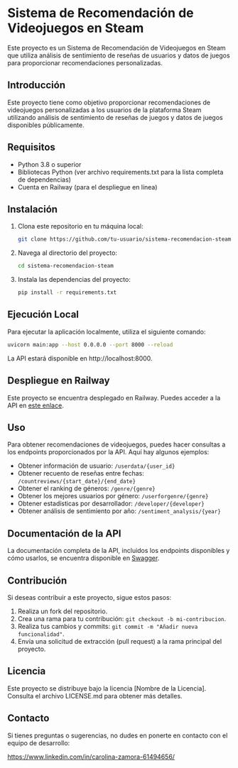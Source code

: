 
# Sistema de Recomendación de Videojuegos en Steam

Este proyecto es un Sistema de Recomendación de Videojuegos en Steam que utiliza análisis de sentimiento de reseñas de usuarios y datos de juegos para proporcionar recomendaciones personalizadas.


## Introducción

Este proyecto tiene como objetivo proporcionar recomendaciones de videojuegos personalizadas a los usuarios de la plataforma Steam utilizando análisis de sentimiento de reseñas de juegos y datos de juegos disponibles públicamente.

## Requisitos

- Python 3.8 o superior
- Bibliotecas Python (ver archivo requirements.txt para la lista completa de dependencias)
- Cuenta en Railway (para el despliegue en línea)

## Instalación

1. Clona este repositorio en tu máquina local:

   ```bash
   git clone https://github.com/tu-usuario/sistema-recomendacion-steam.git
   ```

2. Navega al directorio del proyecto:

   ```bash
   cd sistema-recomendacion-steam
   ```

3. Instala las dependencias del proyecto:

   ```bash
   pip install -r requirements.txt
   ```

## Ejecución Local

Para ejecutar la aplicación localmente, utiliza el siguiente comando:

```bash
uvicorn main:app --host 0.0.0.0 --port 8000 --reload
```

La API estará disponible en http://localhost:8000.

## Despliegue en Railway

Este proyecto se encuentra desplegado en Railway. Puedes acceder a la API en [este enlace](URL_DE_TU_API_EN_RAILWAY).

## Uso

Para obtener recomendaciones de videojuegos, puedes hacer consultas a los endpoints proporcionados por la API. Aquí hay algunos ejemplos:

- Obtener información de usuario: `/userdata/{user_id}`
- Obtener recuento de reseñas entre fechas: `/countreviews/{start_date}/{end_date}`
- Obtener el ranking de géneros: `/genre/{genre}`
- Obtener los mejores usuarios por género: `/userforgenre/{genre}`
- Obtener estadísticas por desarrollador: `/developer/{developer}`
- Obtener análisis de sentimiento por año: `/sentiment_analysis/{year}`

## Documentación de la API

La documentación completa de la API, incluidos los endpoints disponibles y cómo usarlos, se encuentra disponible en [Swagger](URL_DE_TU_DOCUMENTACIÓN_API).

## Contribución

Si deseas contribuir a este proyecto, sigue estos pasos:

1. Realiza un fork del repositorio.
2. Crea una rama para tu contribución: `git checkout -b mi-contribucion`.
3. Realiza tus cambios y commits: `git commit -m "Añadir nueva funcionalidad"`.
4. Envía una solicitud de extracción (pull request) a la rama principal del proyecto.

## Licencia

Este proyecto se distribuye bajo la licencia [Nombre de la Licencia]. Consulta el archivo LICENSE.md para obtener más detalles.

## Contacto

Si tienes preguntas o sugerencias, no dudes en ponerte en contacto con el equipo de desarrollo:


https://www.linkedin.com/in/carolina-zamora-61494656/

